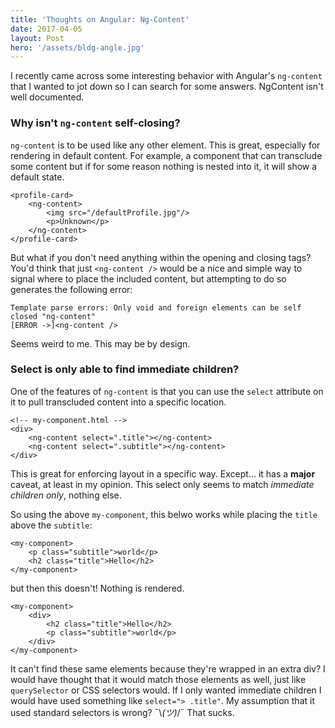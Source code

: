 ```yaml
---
title: 'Thoughts on Angular: Ng-Content'
date: 2017-04-05
layout: Post
hero: '/assets/bldg-angle.jpg'
---
```


I recently came across some interesting behavior with Angular's `ng-content` that I wanted to jot down so I can search for some answers. NgContent isn't well documented. 

### Why isn't `ng-content` self-closing?

`ng-content` is to be used like any other element. This is great, especially for rendering in default content. For example, a component that can transclude some content but if for some reason nothing is nested into it, it will show a default state.

```
<profile-card>
    <ng-content>
        <img src="/defaultProfile.jpg"/>
        <p>Unknown</p>
    </ng-content>
</profile-card>
```

But what if you don't need anything within the opening and closing tags? You'd think that just `<ng-content />` would be a nice and simple way to signal where to place the included content, but attempting to do so generates the following error:

```
Template parse errors: Only void and foreign elements can be self closed "ng-content"
[ERROR ->]<ng-content />
```

Seems weird to me. This may be by design. 

### Select is only able to find immediate children?

One of the features of `ng-content` is that you can use the `select` attribute on it to pull transcluded content into a specific location. 

```
<!-- my-component.html -->
<div>
    <ng-content select=".title"></ng-content>
    <ng-content select=".subtitle"></ng-content>
</div>
```

This is great for enforcing layout in a specific way. Except... it has a __major__ caveat, at least in my opinion. This select only seems to match _immediate children only_, nothing else.

So using the above `my-component`, this belwo works while placing the `title` above the `subtitle`:

```
<my-component>
    <p class="subtitle">world</p>
    <h2 class="title">Hello</h2>
</my-component>
```

but then this doesn't! Nothing is rendered. 

```
<my-component>
    <div>
        <h2 class="title">Hello</h2>
        <p class="subtitle">world</p>
    </div>
</my-component>
```

It can't find these same elements  because they're wrapped in an extra div? I would have thought that it would match those elements as well, just like `querySelector` or CSS selectors would. If I only wanted immediate children I would have used something like `select="> .title"`. My assumption that it used standard selectors is wrong? ¯\\_(ツ)_/¯ That sucks.